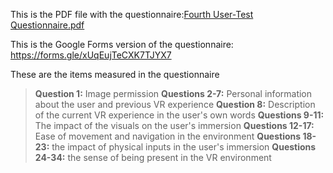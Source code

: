 This is the PDF file with the questionnaire:[Fourth User-Test Questionnaire.pdf](/.attachments/Fourth%20User-Test%20Questionnaire-2fa54e30-c058-48ad-85b2-e87040719b9c.pdf)

This is the Google Forms version of the questionnaire: https://forms.gle/xUqEujTeCXK7TJYX7

These are the items measured in the questionnaire
>**Question 1:** Image permission
**Questions 2-7:**  Personal information about the user and previous VR experience
**Question 8:** Description of the current VR experience in the user's own words 
**Questions 9-11:** The impact of the visuals on the user's immersion
**Questions 12-17:** Ease of movement and navigation in the environment
**Questions 18-23:** the impact of physical inputs in the user's immersion 
**Questions 24-34:** the sense of being present in the VR environment
